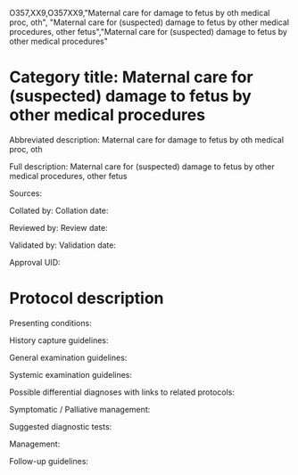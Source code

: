 O357,XX9,O357XX9,"Maternal care for damage to fetus by oth medical proc, oth", "Maternal care for (suspected) damage to fetus by other medical procedures, other fetus","Maternal care for (suspected) damage to fetus by other medical procedures"
# Category title: Maternal care for (suspected) damage to fetus by other medical procedures

Abbreviated description: Maternal care for damage to fetus by oth medical proc, oth

Full description: Maternal care for (suspected) damage to fetus by other medical procedures, other fetus

Sources:

Collated by:
Collation date:

Reviewed by:
Review date:

Validated by:
Validation date:

Approval UID:

# Protocol description

Presenting conditions:

History capture guidelines:

General examination guidelines:

Systemic examination guidelines:

Possible differential diagnoses with links to related protocols:

Symptomatic / Palliative management:

Suggested diagnostic tests:

Management:

Follow-up guidelines:
